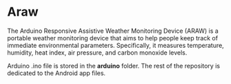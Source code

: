 # Araw
The Arduino Responsive Assistive Weather Monitoring Device (ARAW) is a portable weather monitoring device that aims to help people keep track of immediate environmental parameters.
Specifically, it measures temperature, humidity, heat index, air pressure, and carbon monoxide levels.

Arduino .ino file is stored in the <b>arduino</b> folder.
The rest of the repository is dedicated to the Android app files.
